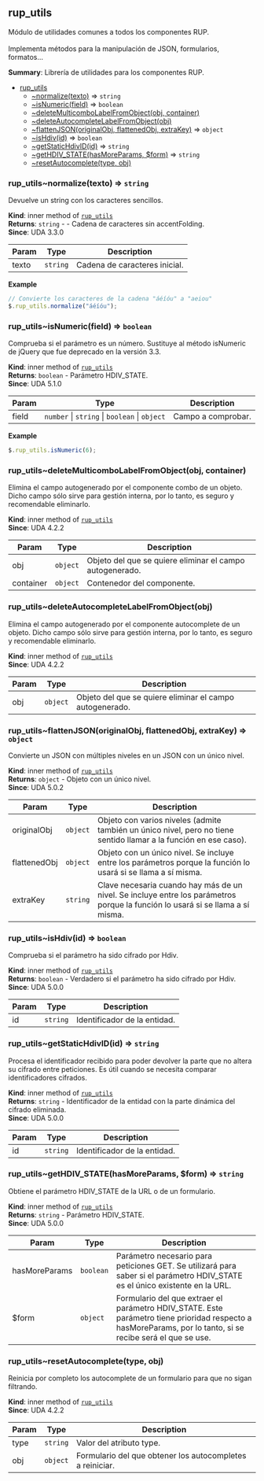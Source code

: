 <a name="jQuery.module_rup_utils"></a>

## rup\_utils
Módulo de utilidades comunes a todos los componentes RUP. <br/><br/>Implementa métodos para la manipulación de JSON, formularios, formatos...

**Summary**: Librería de utilidades para los componentes RUP.  

* [rup_utils](#jQuery.module_rup_utils)
    * [~normalize(texto)](#jQuery.module_rup_utils..normalize) ⇒ <code>string</code>
    * [~isNumeric(field)](#jQuery.module_rup_utils..isNumeric) ⇒ <code>boolean</code>
    * [~deleteMulticomboLabelFromObject(obj, container)](#jQuery.module_rup_utils..deleteMulticomboLabelFromObject)
    * [~deleteAutocompleteLabelFromObject(obj)](#jQuery.module_rup_utils..deleteAutocompleteLabelFromObject)
    * [~flattenJSON(originalObj, flattenedObj, extraKey)](#jQuery.module_rup_utils..flattenJSON) ⇒ <code>object</code>
    * [~isHdiv(id)](#jQuery.module_rup_utils..isHdiv) ⇒ <code>boolean</code>
    * [~getStaticHdivID(id)](#jQuery.module_rup_utils..getStaticHdivID) ⇒ <code>string</code>
    * [~getHDIV_STATE(hasMoreParams, $form)](#jQuery.module_rup_utils..getHDIV_STATE) ⇒ <code>string</code>
    * [~resetAutocomplete(type, obj)](#jQuery.module_rup_utils..resetAutocomplete)

<a name="jQuery.module_rup_utils..normalize"></a>

### rup_utils~normalize(texto) ⇒ <code>string</code>
Devuelve un string con los caracteres sencillos.

**Kind**: inner method of [<code>rup\_utils</code>](#jQuery.module_rup_utils)  
**Returns**: <code>string</code> - - Cadena de caracteres sin accentFolding.  
**Since**: UDA 3.3.0  

| Param | Type | Description |
| --- | --- | --- |
| texto | <code>string</code> | Cadena de caracteres inicial. |

**Example**  
```js
// Convierte los caracteres de la cadena "áéíóu" a "aeiou"$.rup_utils.normalize("áéíóu");
```
<a name="jQuery.module_rup_utils..isNumeric"></a>

### rup_utils~isNumeric(field) ⇒ <code>boolean</code>
Comprueba si el parámetro es un número. Sustituye al método isNumeric de jQuery que fue deprecado en la versión 3.3.

**Kind**: inner method of [<code>rup\_utils</code>](#jQuery.module_rup_utils)  
**Returns**: <code>boolean</code> - Parámetro HDIV_STATE.  
**Since**: UDA 5.1.0  

| Param | Type | Description |
| --- | --- | --- |
| field | <code>number</code> \| <code>string</code> \| <code>boolean</code> \| <code>object</code> | Campo a comprobar. |

**Example**  
```js
$.rup_utils.isNumeric(6);
```
<a name="jQuery.module_rup_utils..deleteMulticomboLabelFromObject"></a>

### rup_utils~deleteMulticomboLabelFromObject(obj, container)
Elimina el campo autogenerado por el componente combo de un objeto. Dicho campo sólo sirve para gestión interna, por lo tanto, es seguro y recomendable eliminarlo.

**Kind**: inner method of [<code>rup\_utils</code>](#jQuery.module_rup_utils)  
**Since**: UDA 4.2.2  

| Param | Type | Description |
| --- | --- | --- |
| obj | <code>object</code> | Objeto del que se quiere eliminar el campo autogenerado. |
| container | <code>object</code> | Contenedor del componente. |

<a name="jQuery.module_rup_utils..deleteAutocompleteLabelFromObject"></a>

### rup_utils~deleteAutocompleteLabelFromObject(obj)
Elimina el campo autogenerado por el componente autocomplete de un objeto. Dicho campo sólo sirve para gestión interna, por lo tanto, es seguro y recomendable eliminarlo.

**Kind**: inner method of [<code>rup\_utils</code>](#jQuery.module_rup_utils)  
**Since**: UDA 4.2.2  

| Param | Type | Description |
| --- | --- | --- |
| obj | <code>object</code> | Objeto del que se quiere eliminar el campo autogenerado. |

<a name="jQuery.module_rup_utils..flattenJSON"></a>

### rup_utils~flattenJSON(originalObj, flattenedObj, extraKey) ⇒ <code>object</code>
Convierte un JSON con múltiples niveles en un JSON con un único nivel.

**Kind**: inner method of [<code>rup\_utils</code>](#jQuery.module_rup_utils)  
**Returns**: <code>object</code> - Objeto con un único nivel.  
**Since**: UDA 5.0.2  

| Param | Type | Description |
| --- | --- | --- |
| originalObj | <code>object</code> | Objeto con varios niveles (admite también un único nivel, pero no tiene sentido llamar a la función en ese caso). |
| flattenedObj | <code>object</code> | Objeto con un único nivel. Se incluye entre los parámetros porque la función lo usará si se llama a sí misma. |
| extraKey | <code>string</code> | Clave necesaria cuando hay más de un nivel. Se incluye entre los parámetros porque la función lo usará si se llama a sí misma. |

<a name="jQuery.module_rup_utils..isHdiv"></a>

### rup_utils~isHdiv(id) ⇒ <code>boolean</code>
Comprueba si el parámetro ha sido cifrado por Hdiv.

**Kind**: inner method of [<code>rup\_utils</code>](#jQuery.module_rup_utils)  
**Returns**: <code>boolean</code> - Verdadero si el parámetro ha sido cifrado por Hdiv.  
**Since**: UDA 5.0.0  

| Param | Type | Description |
| --- | --- | --- |
| id | <code>string</code> | Identificador de la entidad. |

<a name="jQuery.module_rup_utils..getStaticHdivID"></a>

### rup_utils~getStaticHdivID(id) ⇒ <code>string</code>
Procesa el identificador recibido para poder devolver la parte que no altera su cifrado entre peticiones.Es útil cuando se necesita comparar identificadores cifrados.

**Kind**: inner method of [<code>rup\_utils</code>](#jQuery.module_rup_utils)  
**Returns**: <code>string</code> - Identificador de la entidad con la parte dinámica del cifrado eliminada.  
**Since**: UDA 5.0.0  

| Param | Type | Description |
| --- | --- | --- |
| id | <code>string</code> | Identificador de la entidad. |

<a name="jQuery.module_rup_utils..getHDIV_STATE"></a>

### rup_utils~getHDIV\_STATE(hasMoreParams, $form) ⇒ <code>string</code>
Obtiene el parámetro HDIV_STATE de la URL o de un formulario.

**Kind**: inner method of [<code>rup\_utils</code>](#jQuery.module_rup_utils)  
**Returns**: <code>string</code> - Parámetro HDIV_STATE.  
**Since**: UDA 5.0.0  

| Param | Type | Description |
| --- | --- | --- |
| hasMoreParams | <code>boolean</code> | Parámetro necesario para peticiones GET. Se utilizará para saber si el parámetro HDIV_STATE es el único existente en la URL. |
| $form | <code>object</code> | Formulario del que extraer el parámetro HDIV_STATE. Este parámetro tiene prioridad respecto a hasMoreParams, por lo tanto, si se recibe será el que se use. |

<a name="jQuery.module_rup_utils..resetAutocomplete"></a>

### rup_utils~resetAutocomplete(type, obj)
Reinicia por completo los autocomplete de un formulario para que no sigan filtrando.

**Kind**: inner method of [<code>rup\_utils</code>](#jQuery.module_rup_utils)  
**Since**: UDA 4.2.2  

| Param | Type | Description |
| --- | --- | --- |
| type | <code>string</code> | Valor del atributo type. |
| obj | <code>object</code> | Formulario del que obtener los autocompletes a reiniciar. |

